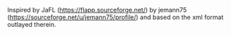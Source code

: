 Inspired by JaFL (https://flapp.sourceforge.net/) by jemann75 (https://sourceforge.net/u/jemann75/profile/) and based on the xml format outlayed therein.

